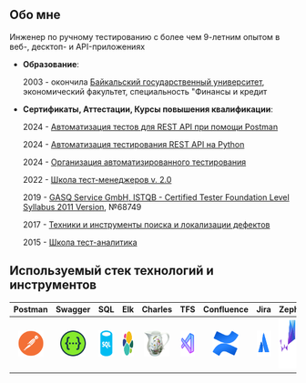 ##  Обо мне 
Инженер по ручному тестированию с более чем 9-летним опытом в веб-, десктоп- и API-приложениях

- **Образование**: 

    2003 - окончила [ Байкальский государственный университет](https://bgu.ru/),  экономический факультет, специальность "Финансы и кредит

- **Сертификаты, Аттестации, Курсы повышения квалификации**:
    
    2024 - <a href="http://cert.software-testing.ru/413421443473211978" target="_blank">Автоматизация тестов для REST API при помощи Postman</a>

    2024 - <a href="https://cert.software-testing.ru/412660211414729281" target="_blank">Автоматизация тестирования REST API на Python</a>
    
    2024 - <a href="https://qaschool.ru/school-center/certificate.php?id=24414" target="_blank">Организация автоматизированного тестирования</a>

    2022 - <a href="https://qaschool.ru/school-center/certificate.php?id=23096&type=license" target="_blank">Школа тест-менеджеров v. 2.0 </a>

    2019 - <a href="http://scr.istqb.org/" target="_blank">GASQ Service GmbH, ISTQB - Certified Tester Foundation Level Syllabus 2011 Version</a>,  №68749

    2017 - <a href="https://cert.software-testing.ru/nlo/konishchevatatiana.pdf" target="_blank">Техники и инструменты поиска и локализации дефектов</a>
    
    2015 - <a href="https://qaschool.ru/school-center/certificate.php?id=13102" target="_blank"> Школа тест-аналитика</a>


## Используемый стек технологий и инструментов

|                Postman              |                 Swagger             |                  SQL                |                  Elk                |                  Charles                |                TFS               |               Confluence          |                  Jira                |                Zephyr               |                 Git                 |               Allure              |                Python               |       
|:-----------------------------------:|:-----------------------------------:|:-----------------------------------:|:-----------------------------------:|:-----------------------------------:|:-----------------------------------:|:---------------------------------:|:------------------------------------:|:-----------------------------------:|:-----------------------------------:|:----------------------------------:|:-----------------------------------:|
|<img src="sources/Postman.svg" height="45" width="45" />|<img src="sources/Swagger.svg" height="45" width="45" />|<img src="sources/sql-database-generic-svgrepo-com.svg" height="45" width="45" />|<img src="sources/elasticsearch-logo-svgrepo-com.svg" height="45" width="45" />|<img src="sources/charles_icon.svg" height="45" width="45" />|<img src="sources/icons8-visual-studio-code.svg" height="45" width="45" />|<img src="sources/confluence-svgrepo-com.svg" height="45" width="45" />|<img src="sources/atlassian-svgrepo-com.svg" height="45" width="45" />|<img src="sources/Zephyr_logo_r_color_negative_big.svg" height="90" width="90" />|<img src="sources/git-original.svg" height="45" width="45" />|<img src="sources/allure.svg" height="45" width="45" />|<img src="sources/python-original.svg" height="45" width="45" />|
